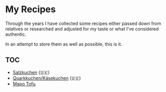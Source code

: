 # My Recipes

Through the years I have collected some recipes either passed down from relatives or researched and adjusted for my taste or what I've considered authentic.

In an attempt to store them as well as possible, this is it.

## TOC

* [Salzkuchen](Salzkuchen.md) (🇩🇪)
* [Quarkkuchen/Käsekuchen](Quarkkuchen.md) (🇩🇪)
* [Mapo Tofu](Mapo-Tofu.md)
